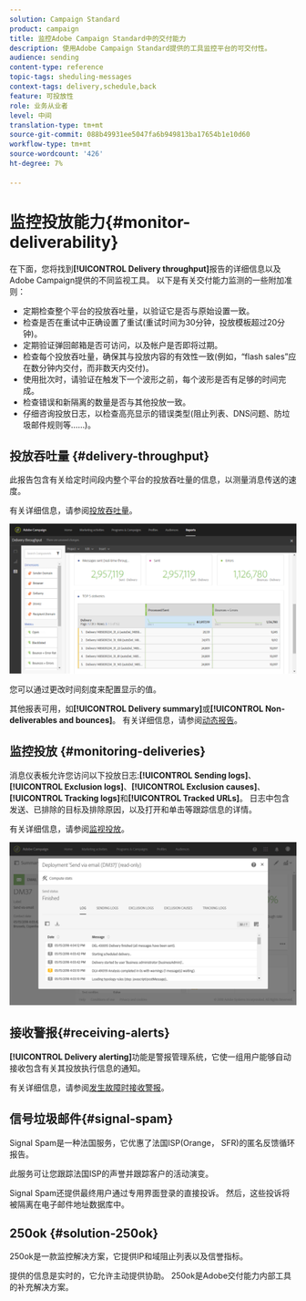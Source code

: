 ```yaml
---
solution: Campaign Standard
product: campaign
title: 监控Adobe Campaign Standard中的交付能力
description: 使用Adobe Campaign Standard提供的工具监控平台的可交付性。
audience: sending
content-type: reference
topic-tags: sheduling-messages
context-tags: delivery,schedule,back
feature: 可投放性
role: 业务从业者
level: 中间
translation-type: tm+mt
source-git-commit: 088b49931ee5047fa6b949813ba17654b1e10d60
workflow-type: tm+mt
source-wordcount: '426'
ht-degree: 7%

---
```



# 监控投放能力{#monitor-deliverability}

在下面，您将找到&#x200B;**[!UICONTROL Delivery throughput]**&#x200B;报告的详细信息以及Adobe Campaign提供的不同监视工具。 以下是有关交付能力监测的一些附加准则：
* 定期检查整个平台的投放吞吐量，以验证它是否与原始设置一致。
* 检查是否在重试中正确设置了重试(重试时间为30分钟，投放模板超过20分钟)。
* 定期验证弹回邮箱是否可访问，以及帐户是否即将过期。
* 检查每个投放吞吐量，确保其与投放内容的有效性一致(例如，“flash sales”应在数分钟内交付，而非数天内交付)。
* 使用批次时，请验证在触发下一个波形之前，每个波形是否有足够的时间完成。
* 检查错误和新隔离的数量是否与其他投放一致。
* 仔细咨询投放日志，以检查高亮显示的错误类型(阻止列表、DNS问题、防垃圾邮件规则等……)。

## 投放吞吐量 {#delivery-throughput}

此报告包含有关给定时间段内整个平台的投放吞吐量的信息，以测量消息传送的速度。

有关详细信息，请参阅[投放吞吐量](../../reporting/using/delivery-throughput.md)。

![](assets/delivery_reports_1.png)

您可以通过更改时间刻度来配置显示的值。

其他报表可用，如&#x200B;**[!UICONTROL Delivery summary]**&#x200B;或&#x200B;**[!UICONTROL Non-deliverables and bounces]**。 有关详细信息，请参阅[动态报告](../../reporting/using/about-dynamic-reports.md)。

## 监控投放 {#monitoring-deliveries}

消息仪表板允许您访问以下投放日志:**[!UICONTROL Sending logs]**、**[!UICONTROL Exclusion logs]**、**[!UICONTROL Exclusion causes]**、**[!UICONTROL Tracking logs]**&#x200B;和&#x200B;**[!UICONTROL Tracked URLs]**。 日志中包含发送、已排除的目标及排除原因，以及打开和单击等跟踪信息的详情。

有关详细信息，请参阅[监视投放](../../sending/using/monitoring-a-delivery.md)。

![](assets/sending_delivery1.png)

## 接收警报{#receiving-alerts}

**[!UICONTROL Delivery alerting]**&#x200B;功能是警报管理系统，它使一组用户能够自动接收包含有关其投放执行信息的通知。

有关详细信息，请参阅[发生故障时接收警报](../../sending/using/receiving-alerts-when-failures-happen.md)。

## 信号垃圾邮件{#signal-spam}

Signal Spam是一种法国服务，它优惠了法国ISP(Orange， SFR)的匿名反馈循环报告。

此服务可让您跟踪法国ISP的声誉并跟踪客户的活动演变。

Signal Spam还提供最终用户通过专用界面登录的直接投诉。 然后，这些投诉将被隔离在电子邮件地址数据库中。

## 250ok {#solution-250ok}

250ok是一款监控解决方案，它提供IP和域阻止列表以及信誉指标。

提供的信息是实时的，它允许主动提供协助。 250ok是Adobe交付能力内部工具的补充解决方案。
